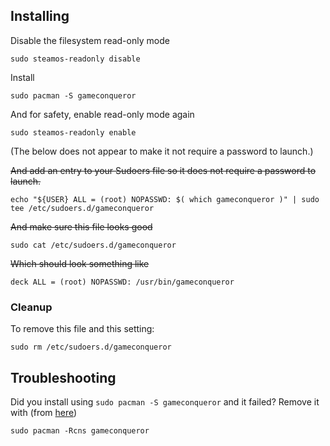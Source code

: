 
## Installing

Disable the filesystem read-only mode

```
sudo steamos-readonly disable
```

Install

```
sudo pacman -S gameconqueror
```

And for safety, enable read-only mode again

```
sudo steamos-readonly enable
```

(The below does not appear to make it not require a password to launch.)

~~And add an entry to your Sudoers file so it does not require a password to launch.~~

```
echo "${USER} ALL = (root) NOPASSWD: $( which gameconqueror )" | sudo tee /etc/sudoers.d/gameconqueror
```

~~And make sure this file looks good~~

```
sudo cat /etc/sudoers.d/gameconqueror
```

~~Which should look something like~~

```
deck ALL = (root) NOPASSWD: /usr/bin/gameconqueror
```

### Cleanup

To remove this file and this setting:

```
sudo rm /etc/sudoers.d/gameconqueror
```

## Troubleshooting

Did you install using `sudo pacman -S gameconqueror` and it failed? Remove it with (from [here](https://linux-packages.com/arch-linux/package/gameconqueror))

```
sudo pacman -Rcns gameconqueror
```

